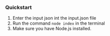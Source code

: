 ### Quickstart
1. Enter the input json int the input.json file
2. Run the command `node index` in the terminal
3. Make sure you have Node.js installed.
